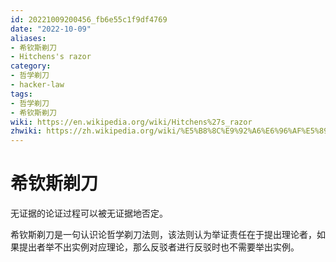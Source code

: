 ```yaml
---
id: 20221009200456_fb6e55c1f9df4769
date: "2022-10-09"
aliases:
- 希钦斯剃刀
- Hitchens's razor
category:
- 哲学剃刀
- hacker-law
tags:
- 哲学剃刀
- 希钦斯剃刀
wiki: https://en.wikipedia.org/wiki/Hitchens%27s_razor
zhwiki: https://zh.wikipedia.org/wiki/%E5%B8%8C%E9%92%A6%E6%96%AF%E5%89%83%E5%88%80
---
```


# 希钦斯剃刀

无证据的论证过程可以被无证据地否定。

希钦斯剃刀是一句认识论哲学剃刀法则，该法则认为举证责任在于提出理论者，如果提出者举不出实例对应理论，那么反驳者进行反驳时也不需要举出实例。
